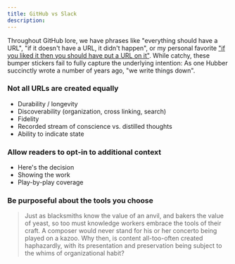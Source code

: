 ```yaml
---
title: GitHub vs Slack
description:
---
```


Throughout GitHub lore, we have phrases like "everything should have a URL", "if it doesn't have a URL, it didn't happen", or my personal favorite ["if you liked it then you should have put a URL on it"](https://ben.balter.com/2014/10/07/expose-process-through-urls/). While catchy, these bumper stickers fail to fully capture the underlying intention: As one Hubber succinctly wrote a number of years ago, "we write things down".

### Not all URLs are created equally

* Durability / longevity
* Discoverability (organization, cross linking, search)
* Fidelity
* Recorded stream of conscience vs. distilled thoughts
* Ability to indicate state

### Allow readers to opt-in to additional context

* Here's the decision
* Showing the work
* Play-by-play coverage

### Be purposeful about the tools you choose


> Just as blacksmiths know the value of an anvil, and bakers the value of yeast, so too must knowledge workers embrace the tools of their craft. A composer would never stand for his or her concerto being played on a kazoo. Why then, is content all-too-often created haphazardly, with its presentation and preservation being subject to the whims of organizational habit?

